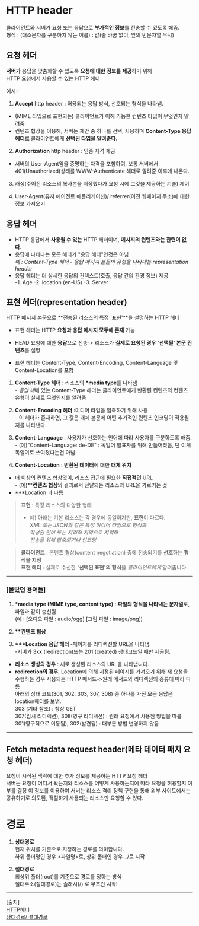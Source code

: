 # HTTP header  
클라이언트와 서버가 요청 또는 응답으로 **부가적인 정보**를 전송할 수 있도록 해줌.    
형식 : (대소문자를 구분하지 않는 이름) : 값(줄 바꿈 없이, 앞의 빈문자열 무시)    

## 요청 헤더  
**서버가** 응답을 맞춤화할 수 있도록 **요청에 대한 정보를 제공**하기 위해  
HTTP 요청에서 사용할 수 있는 HTTP 헤더  

예시 : 
1. **Accept** http header : 허용되는 응답 방식, 선호되는 형식을 나타냄.  
- (MIME 타입으로 표현되는) 클라이언트가 이해 가능한 컨텐츠 타입이 무엇인지 알려줌  
- 컨텐츠 협상을 이용해, 서버는 제안 중 하나를 선택, 사용하며 **Content-Type 응답 헤더로** 클라이언트에게 **선택된 타입을 알려준다.**  

2. **Authorization** http header : 인증 자격 제공  
- 서버의 User-Agent임을 증명하는 자격을 포함하여, 보통 서버에서 401(Unauthorized)상태를 WWW-Authenticate 헤더로 알려준 이후에 나온다.  

3. 캐싱(주어진 리소스의 복사본을 저장했다가 요청 시에 그것을 제공하는 기술) 제어   

4. User-Agent(유저 에이전트 애플리케이션)/ referrer(이전 웹페이지 주소)에 대한 정보 가져오기  

## 응답 헤더  
- HTTP 응답에서 **사용될 수 있는** HTTP 헤더이며, **메시지의 컨텐츠와는 관련이 없다.**  
- 응답에 나타나는 모든 헤더가 "응답 헤더"인것은 아님  
*예 : Content-Type 헤더 - 응답 메시지 본문의 유형을 나타내는 representation header*  
- 응답 헤더는 더 상세한 응답의 컨텍스트(호출, 응답 간의 환경 정보) 제공  
-1. Age
-2. location (en-US) 
-3. Server



## 표현 헤더(representation header)
HTTP 메시지 본문으로 **전송된 리소스의 특정 '표현'**을 설명하는 HTTP 헤더  
- 표현 헤더는 HTTP **요청과 응답 메시지 모두에 존재** 가능   
- HEAD 요청에 대한 **응답**으로 전송-> 리소스가 **실제로 요청된 경우 '선택될' 본문 컨텐츠**를 설명

- 표현 헤더는 Content-Type, Content-Encoding, Content-Language 및 Content-Location를 포함
1. **Content-Type 헤더** :  리소스의 **\*media type**를 나타냄  
\- *응답 내*에 있는 Content-Type 헤더는 클라이언트에게 반환된 컨텐츠의 컨텐츠 유형이 실제로 무엇인지를 알려줌  

2. **Content-Encoding 헤더** :미디어 타입을 압축하기 위해 사용  
\- 이 헤더가 존재하면, 그 값은 개체 본문에 어떤 추가적인 컨텐츠 인코딩이 적용될지를 나타낸다.  

3. **Content-Language** : 사용자가 선호하는 언어에 따라 사용자를 구분하도록 해줌.  
\- (예)"Content-Language: de-DE" : 독일어 발표자를 위해 만들어졌음, 단 이게 독일어로 쓰여졌다는건 아님.  

4. **Content-Location** : **반환된 데이터**에 대한 **대체 위치**  
- 더 이상의 컨텐츠 협상없이, 리소스 접근에 필요한 **직접적인** URL  
\- (예)\*\***컨텐츠 협상**의 결과로써 전달되는 리소스의 URL을 가르키는 것  
- \*\*\*Location 과 다름  

 
>**표현** : 특정 리소스의 다양한 형태    
>- 예) 아래는 기본 리소스는 각 경우에 동일하지만, **표현**이 다르다.  
*XML 또는 JSON과 같은 특정 미디어 타입으로 형식화*  
*작성된 언어 또는 지리적 지역으로 지역화*  
*전송을 위해 압축되거나 인코딩* 

>**클라이언트** : 콘텐츠 협상(content negotiation) 중에 전송되기를 **선호**하는 **형식을 지정**   
> **표현 헤더** : 실제로 수신한 **'선택된 표현'의 형식**을 *클라이언트에게* 알려줍니다. 

---  
### [몰랐던 용어들]  

1. **\*media type (MIME type, content type)** : **파일의 형식을 나타내는 문자열**로, 파일과 같이 송신됨  
(예 : [오디오 파일 : audio/ogg] [그림 파일 : image/png])

2. **\*\*컨텐츠 협상**

3. **\*\*\*Location 응답 헤더**
-페이지를 리디렉션할 URL을 나타냄.  
-서버가 3xx (redirection)또는 201 (created) 상태코드일 때만 제공됨.  
- **리소스 생성의 경우** : 새로 생성된 리소스의 URL을 나타냅니다.
- **redirection의 경우**, Location에 의해 지정된 페이지를 가져오기 위해 새 요청을 수행하는 경우 사용되는 HTTP 메서드->원래 메서드와 리디렉션의 종류에 따라 다름  
아래의 상태 코드(301, 302, 303, 307, 308) 중 하나를 가진 모든 응답은 location헤더를 보냄.  
303 (기타 참조) : 항상 GET  
307(임시 리디렉션), 308(영구 리디렉션) : 원래 요청에서 사용된 방법을 따름  
301(영구적으로 이동됨), 302(발견됨) : 대부분 방법 변경하지 않음

---


## Fetch metadata request header(메타 데이터 패치 요청 헤더)  
요청이 시작된 맥락에 대한 추가 정보를 제공하는 HTTP 요청 헤더  
서버는 요청이 어디서 왔는지와 리소스를 어떻게 사용하는지에 따라 요청을 허용할지 여부를 결정
이 정보를 이용하여 서버는 리소스 격리 정책 구현을 통해 외부 사이트에서는 공유하기로 의도된, 적절하게 사용되는 리소스만 요청할 수 있다.  


# 경로
1. **상대경로**  
현재 위치를 기준으로 지정하는 경로를 의미합니다.  
하위 폴더명인 경우 <파일명>로, 상위 폴더인 경우 ../로 시작

2. **절대경로**  
최상위 폴더(root)를 기준으로 경로를 정하는 방식  
절대주소(절대경로)는 슬래시(/) 로 무조건 시작!  

---
[출처]  
[HTTP헤더](https://developer.mozilla.org/ko/docs/Web/HTTP/Headers)  
[상대경로/ 절대경로 ](https://www.inflearn.com/blogs/1284) 